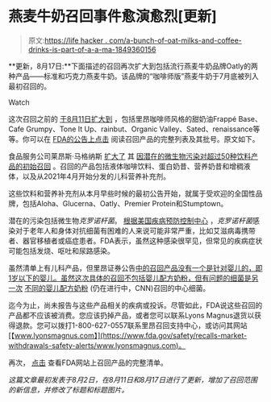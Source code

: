 # 燕麦牛奶召回事件愈演愈烈[更新]

> 原文:[https://life hacker . com/a-bunch-of-oat-milks-and-coffee-drinks-is-part-of-a-a-ma-1849360156](https://lifehacker.com/a-bunch-of-oat-milks-and-coffee-drinks-are-part-of-a-ma-1849360156)

**更新，8月17日:**下面描述的召回再次扩大到包括流行燕麦牛奶品牌Oatly的两种产品——标准和巧克力燕麦牛奶。该品牌的“咖啡师版”燕麦牛奶于7月底被列入最初召回的。

Watch

这次召回之前的 [于8月11日扩大到](https://www.fda.gov/safety/recalls-market-withdrawals-safety-alerts/lyons-magnus-expands-voluntary-recall-include-additional-nutritional-and-beverage-products-due) ，包括里昂咖啡师风格的甜奶油Frappé Base、Cafe Grumpy、Tone It Up、rainbut、Organic Valley、Sated、renaissance等等。你可以在 [FDA的公告上点击](https://www.fda.gov/safety/recalls-market-withdrawals-safety-alerts/lyons-magnus-voluntarily-recalls-53-nutritional-and-beverage-products-due-potential-microbial) 阅读召回产品的完整列表及其批号。原文如下。

食品服务公司莱昂斯·马格纳斯 [扩大了](https://www.fda.gov/safety/recalls-market-withdrawals-safety-alerts/lyons-magnus-expands-voluntary-recall-include-additional-nutritional-and-beverage-products-due) 其 [因潜在的微生物污染对超过50种饮料产品的初始召回](https://www.fda.gov/safety/recalls-market-withdrawals-safety-alerts/lyons-magnus-voluntarily-recalls-53-nutritional-and-beverage-products-due-potential-microbial) 。召回的产品包括液体咖啡饮料、蛋白奶昔、营养奶昔和增稠液体，以及从2021年4月开始分发的儿科营养补充剂。

这些饮料和营养补充剂从本月早些时候的最初公告开始，就属于受欢迎的全国性品牌，包括Aloha、Glucerna、Oatly、Premier Protein和Stumptown。

潜在的污染包括微生物*克罗诺杆菌*。 [根据美国疾病预防控制中心](https://www.cdc.gov/cronobacter/index.html) ，*克罗诺杆菌*感染对于老年人和身体对抗细菌有困难的人来说可能非常严重，比如艾滋病毒携带者、器官移植者或癌症患者。FDA表示，虽然这种感染很罕见，但常见的疾病症状可能包括发烧、呕吐和尿路感染。

虽然清单上有儿科产品，但里昂证券公告[中的召回产品没有一个是针对婴儿的，即1岁以下的婴儿。虽然这次具体的召回不包括婴儿配方奶粉，但有问题的细菌是另一次](https://www.fda.gov/safety/recalls-market-withdrawals-safety-alerts/lyons-magnus-voluntarily-recalls-53-nutritional-and-beverage-products-due-potential-microbial) [不同的婴儿配方奶粉](https://lifehacker.com/dont-use-these-recalled-infant-formulas-fda-says-1848567003) (仍在进行中，CNN)召回的中心细菌。

迄今为止，尚未报告与这些产品相关的疾病或投诉。尽管如此，FDA说这些召回的产品都不应该被消费。您应该扔掉产品，或者您可以联系Lyons Magnus退货以获得退款。您可以拨打1-800-627-0557联系里昂召回支持中心，或访问其网站[【www.lyonsmagnus.com】](https://www.fda.gov/safety/recalls-market-withdrawals-safety-alerts/www.lyonsmagnus.com)。

再次， [点击](https://www.fda.gov/safety/recalls-market-withdrawals-safety-alerts/lyons-magnus-voluntarily-recalls-53-nutritional-and-beverage-products-due-potential-microbial) 查看FDA网站上召回产品的完整清单。

*这篇文章最初发表于8月2日，在8月11日和8月17日进行了更新，增加了召回范围的新信息，并修改了标题和标题图片。*